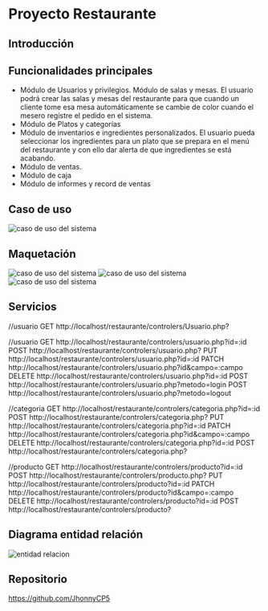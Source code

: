# Proyecto Restaurante
## Introducción
## Funcionalidades principales
-	Módulo de Usuarios y privilegios.
Módulo de salas y mesas.
El usuario podrá crear las salas y mesas del restaurante para que cuando un cliente tome esa mesa automáticamente se cambie de color cuando el mesero registre el pedido en el sistema.  
-	Módulo de Platos y categorías 
-	Módulo de inventarios e ingredientes personalizados.
El usuario pueda seleccionar los ingredientes para un plato que se prepara en el menú del restaurante y con ello dar alerta de que ingredientes se está acabando.
-	Módulo de ventas.
-	Módulo de caja
-	Módulo de informes y record de ventas

## Caso de uso
![caso de uso del sistema](Restaurante.png)
## Maquetación
![caso de uso del sistema](Inicio.jpg)
![caso de uso del sistema](Login.jpg)
![caso de uso del sistema](frontis.jpg)

## Servicios

//usuario
GET http://localhost/restaurante/controlers/Usuario.php?

//usuario
GET http://localhost/restaurante/controlers/usuario.php?id=:id
POST http://localhost/restaurante/controlers/usuario.php?
PUT http://localhost/restaurante/controlers/usuario.php?id=:id
PATCH http://localhost/restaurante/controlers/usuario.php?id&campo=:campo
DELETE http://localhost/restaurante/controlers/usuario.php?id=:id
POST http://localhost/restaurante/controlers/usuario.php?metodo=login
POST http://localhost/restaurante/controlers/usuario.php?metodo=logout

//categoria
GET http://localhost/restaurante/controlers/categoria.php?id=:id
POST http://localhost/restaurante/controlers/categoria.php?
PUT http://localhost/restaurante/controlers/categoria.php?id=:id
PATCH http://localhost/restaurante/controlers/categoria.php?id&campo=:campo
DELETE http://localhost/restaurante/controlers/categoria.php?id=:id
POST http://localhost/restaurante/controlers/categoria.php?

//producto
GET http://localhost/restaurante/controlers/producto?id=:id
POST http://localhost/restaurante/controlers/producto.php?
PUT http://localhost/restaurante/controlers/producto?id=:id
PATCH http://localhost/restaurante/controlers/producto?id&campo=:campo
DELETE http://localhost/restaurante/controlers/producto?id=:id
POST http://localhost/restaurante/controlers/producto?

## Diagrama entidad relación

![entidad relacion](basedatos.png)
## Repositorio

https://github.com/JhonnyCP5